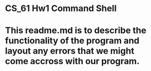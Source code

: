 <h1> CS_61 Hw1 Command Shell <h1>

<body>This readme.md is to describe the functionality of the
program and layout any errors that we might come accross
with our program.<body>
